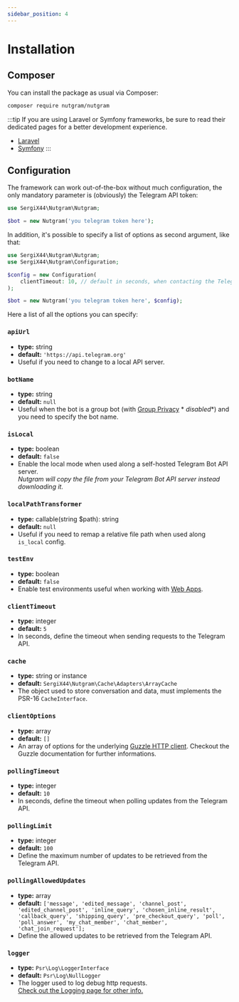 ```yaml
---
sidebar_position: 4
---
```


# Installation

## Composer

You can install the package as usual via Composer:

```bash
composer require nutgram/nutgram
```

:::tip
If you are using Laravel or Symfony frameworks, be sure to read their dedicated pages for a better
development experience.

- [Laravel](laravel.md)
- [Symfony](symfony.md)
:::

## Configuration

The framework can work out-of-the-box without much configuration, the only mandatory parameter is (obviously) the
Telegram API token:

```php
use SergiX44\Nutgram\Nutgram;

$bot = new Nutgram('you telegram token here');
```

In addition, it's possible to specify a list of options as second argument, like that:

```php
use SergiX44\Nutgram\Nutgram;
use SergiX44\Nutgram\Configuration;

$config = new Configuration(
    clientTimeout: 10, // default in seconds, when contacting the Telegram API
);

$bot = new Nutgram('you telegram token here', $config);
```

Here a list of all the options you can specify:

### `apiUrl`

- **type:** string
- **default:** `'https://api.telegram.org'`
- Useful if you need to change to a local API server.

### `botName`

- **type:** string
- **default:** `null`
- Useful when the bot is a group bot (with [Group Privacy](https://core.telegram.org/bots/features#privacy-mode) *
  *disabled**) and you need to specify the bot name.

### `isLocal`

- **type:** boolean
- **default:** `false`
- Enable the local mode when used along a self-hosted Telegram Bot API server.<br/>
  _Nutgram will copy the file from your Telegram Bot API server instead downloading it._

### `localPathTransformer`

- **type:** callable(string $path): string
- **default:** `null`
- Useful if you need to remap a relative file path when used along `is_local` config.

### `testEnv`

- **type:** boolean
- **default:** `false`
- Enable test environments useful when working with [Web Apps](https://core.telegram.org/bots/webapps#testing-web-apps).

### `clientTimeout`

- **type:** integer
- **default:** `5`
- In seconds, define the timeout when sending requests to the Telegram API.

### `cache`

- **type:** string or instance
- **default:** `SergiX44\Nutgram\Cache\Adapters\ArrayCache`
- The object used to store conversation and data, must implements the PSR-16 `CacheInterface`.

### `clientOptions`

- **type:** array
- **default:** `[]`
- An array of options for the underlying [Guzzle HTTP client](https://docs.guzzlephp.org/en/stable/quickstart.html).
  Checkout the Guzzle documentation for further informations.

### `pollingTimeout`

- **type:** integer
- **default:** `10`
- In seconds, define the timeout when polling updates from the Telegram API.

### `pollingLimit`

- **type:** integer
- **default:** `100`
- Define the maximum number of updates to be retrieved from the Telegram API.

### `pollingAllowedUpdates`

- **type:** array
- **default:** `['message', 'edited_message', 'channel_post', 'edited_channel_post', 'inline_query', 'chosen_inline_result', 'callback_query', 'shipping_query', 'pre_checkout_query', 'poll', 'poll_answer', 'my_chat_member', 'chat_member', 'chat_join_request'];`
- Define the allowed updates to be retrieved from the Telegram API.

### `logger`

- **type:** `Psr\Log\LoggerInterface`
- **default:** `Psr\Log\NullLogger`
- The logger used to log debug http requests.<br/>
  [Check out the Logging page for other info.](logging)